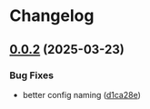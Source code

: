 # Changelog

## [0.0.2](https://github.com/newrushbolt/go-ethtool-metrics/compare/v0.0.1...v0.0.2) (2025-03-23)


### Bug Fixes

* better config naming ([d1ca28e](https://github.com/newrushbolt/go-ethtool-metrics/commit/d1ca28eb19e3e803cdc1569f58db0ed05c35401b))
